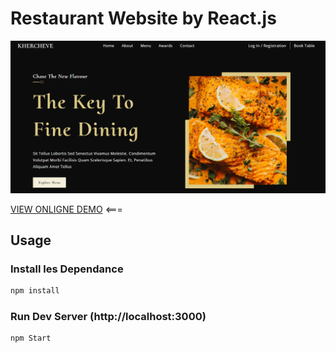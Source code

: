 # Restaurant Website by React.js

![Restaurant website](/src/assets/screen.PNG 'restau')

[VIEW ONLIGNE DEMO](https://react-responsive-resta.vercel.app/) <===

## Usage

### Install les Dependance
```bash
npm install
```

### Run Dev Server (http://localhost:3000) 
```bash
npm Start
```
